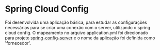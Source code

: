 # Spring Cloud Config

Foi desenvolvida uma aplicação básica, para estudar as configurações necessárias para se criar uma conexão com o server, utilizando o spring cloud config. 
O mapeamento no arquivo application.yml foi direcionado para projeto [spring-config-server](https://github.com/jolubanco/spring-config-server) 
e o nome da aplicação foi definida como 'fornecedor'.

